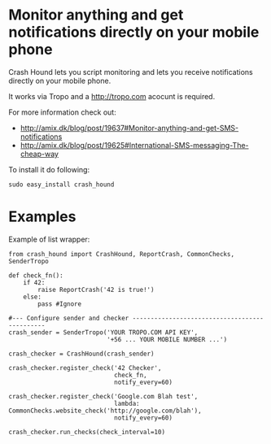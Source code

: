 Monitor anything and get notifications directly on your mobile phone
===========================================

Crash Hound lets you script monitoring and lets you receive notifications directly on your mobile phone.

It works via Tropo and a http://tropo.com acocunt is required.

For more information check out:
* http://amix.dk/blog/post/19637#Monitor-anything-and-get-SMS-notifications
* http://amix.dk/blog/post/19625#International-SMS-messaging-The-cheap-way
    
To install it do following:

    sudo easy_install crash_hound


Examples
========

Example of list wrapper:

    from crash_hound import CrashHound, ReportCrash, CommonChecks, SenderTropo

    def check_fn():
        if 42:
            raise ReportCrash('42 is true!')
        else:
            pass #Ignore

    #--- Configure sender and checker ----------------------------------------------
    crash_sender = SenderTropo('YOUR TROPO.COM API KEY',
                               '+56 ... YOUR MOBILE NUMBER ...')

    crash_checker = CrashHound(crash_sender)

    crash_checker.register_check('42 Checker',
                                 check_fn,
                                 notify_every=60)

    crash_checker.register_check('Google.com Blah test',
                                 lambda: CommonChecks.website_check('http://google.com/blah'),
                                 notify_every=60)

    crash_checker.run_checks(check_interval=10)
